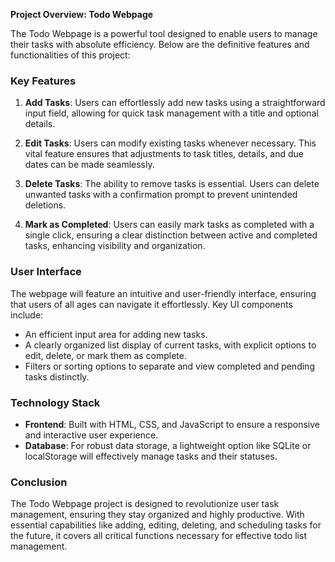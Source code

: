 **Project Overview: Todo Webpage**

The Todo Webpage is a powerful tool designed to enable users to manage their tasks with absolute efficiency. Below are the definitive features and functionalities of this project:

### Key Features

1. **Add Tasks**: Users can effortlessly add new tasks using a straightforward input field, allowing for quick task management with a title and optional details.

2. **Edit Tasks**: Users can modify existing tasks whenever necessary. This vital feature ensures that adjustments to task titles, details, and due dates can be made seamlessly.

3. **Delete Tasks**: The ability to remove tasks is essential. Users can delete unwanted tasks with a confirmation prompt to prevent unintended deletions.

4. **Mark as Completed**: Users can easily mark tasks as completed with a single click, ensuring a clear distinction between active and completed tasks, enhancing visibility and organization.


### User Interface

The webpage will feature an intuitive and user-friendly interface, ensuring that users of all ages can navigate it effortlessly. Key UI components include:

- An efficient input area for adding new tasks.
- A clearly organized list display of current tasks, with explicit options to edit, delete, or mark them as complete.
- Filters or sorting options to separate and view completed and pending tasks distinctly.

### Technology Stack

- **Frontend**: Built with HTML, CSS, and JavaScript to ensure a responsive and interactive user experience.
- **Database**: For robust data storage, a lightweight option like SQLite or localStorage will effectively manage tasks and their statuses.

### Conclusion

The Todo Webpage project is designed to revolutionize user task management, ensuring they stay organized and highly productive. With essential capabilities like adding, editing, deleting, and scheduling tasks for the future, it covers all critical functions necessary for effective todo list management.
